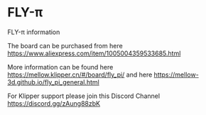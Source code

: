 # FLY-π
FLY-π information

The board can be purchased from here https://www.aliexpress.com/item/1005004359533685.html

More information can be found here https://mellow.klipper.cn/#/board/fly_pi/ and here https://mellow-3d.github.io/fly_pi_general.html

For Klipper support please join this Discord Channel https://discord.gg/zAung88zbK
